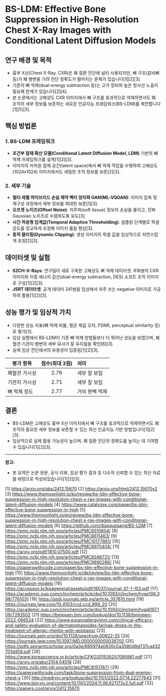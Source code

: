 # BS-LDM: Effective Bone Suppression in High-Resolution Chest X-Ray Images with Conditional Latent Diffusion Models  

## 연구 배경 및 목적

- 흉부 X선(Chest X-Ray, CXR)은 폐 질환 진단에 널리 사용되지만, 뼈 구조(갈비뼈 등)가 폐 병변을 가려 진단 정확도가 떨어지는 문제가 있습니다[1][2][3].
- 기존의 뼈 억제(dual-energy subtraction 등)는 고가 장비와 높은 방사선 노출이 필요해 한계가 있습니다[2][4].
- 본 논문에서는 고해상도 CXR 이미지에서 뼈 구조를 효과적으로 억제하면서도 폐 조직의 세부 정보를 보존하는 새로운 인공지능 프레임워크(BS-LDM)를 제안합니다[1][5][3].

## 핵심 방법론

### 1. BS-LDM 프레임워크  
- **조건부 잠재 확산 모델(Conditional Latent Diffusion Model, LDM)** 기반의 뼈 억제 프레임워크를 설계[1][2][3].
- 이미지의 저차원 잠재 공간(latent space)에서 뼈 억제 작업을 수행하여 고해상도(1024x1024) 이미지에서도 세밀한 조직 정보를 보존[2][3].

### 2. 세부 기술  
- **멀티 레벨 하이브리드 손실 제약 벡터 양자화 GAN(ML-VQGAN)**: 이미지 압축 및 재구성 과정에서 세부 정보를 최대한 보존[1][3].
- **오프셋 노이즈(Offset Noise)**: 저주파(soft tissue) 정보의 손실을 줄이고, 진짜 Gaussian 노이즈로 수렴하도록 유도[3].
- **시간 적응형 임계값(Temporal Adaptive Thresholding)**: 샘플링 단계별로 픽셀 강도를 정교하게 조정해 이미지 품질 향상[3].
- **동적 클리핑(Dynamic Clipping)**: 생성 이미지의 픽셀 값을 임상적으로 자연스럽게 조정[2][3].

## 데이터셋 및 실험

- **SZCH-X-Rays**: 연구팀이 새로 구축한 고해상도 뼈 억제 데이터셋. 818쌍의 CXR 이미지와 이중 에너지 감산(dual-energy subtraction, DES) 소프트 조직 이미지로 구성[1][2][3].
- **JSRT 데이터셋**: 공개 데이터 241쌍을 임상에서 자주 쓰는 negative 이미지로 가공하여 활용[1][2][3].

## 성능 평가 및 임상적 가치

- 다양한 성능 지표(뼈 억제 비율, 평균 제곱 오차, PSNR, perceptual similarity 등)로 평가[3].
- 임상 실험에서 BS-LDM이 기존 뼈 억제 방법들보다 더 뛰어난 성능을 보였으며, 폐혈관·기관지·병변의 세부 묘사가 잘 유지됨을 확인[6][3].
- 실제 임상 진단에서의 유용성이 입증됨[1][2][3].

| 평가 항목         | 점수(최대 3점) | 의미           |
|------------------|:------------:|:---------------|
| 폐혈관 가시성    | 2.76         | 세부 잘 보임    |
| 기관지 가시성    | 2.71         | 세부 잘 보임    |
| 뼈 억제 정도     | 2.77         | 거의 완벽 억제  |

## 결론

- BS-LDM은 고해상도 흉부 X선 이미지에서 뼈 구조를 효과적으로 억제하면서도 폐 조직의 중요한 세부 정보를 보존할 수 있는 최신 인공지능 기반 방법입니다[1][2][3].
- 임상적으로 실제 활용 가능성이 높으며, 폐 질환 진단의 정확도를 높이는 데 기여할 수 있습니다[1][2][3].

---

**참고:**  
- 본 요약은 논문 원문, 공식 리뷰, 임상 평가 결과 등 다수의 신뢰할 수 있는 최신 자료를 바탕으로 작성되었습니다[1][2][3].

[1] https://arxiv.org/abs/2412.15670
[2] https://arxiv.org/html/2412.15670v2
[3] https://www.themoonlight.io/ko/review/bs-ldm-effective-bone-suppression-in-high-resolution-chest-x-ray-images-with-conditional-latent-diffusion-models
[4] https://www.catalyzex.com/paper/bs-ldm-effective-bone-suppression-in-high
[5] https://www.themoonlight.io/en/review/bs-ldm-effective-bone-suppression-in-high-resolution-chest-x-ray-images-with-conditional-latent-diffusion-models
[6] https://github.com/diaoquesang/BS-LDM
[7] https://pmc.ncbi.nlm.nih.gov/articles/PMC6510604/
[8] https://pmc.ncbi.nlm.nih.gov/articles/PMC8611463/
[9] https://pmc.ncbi.nlm.nih.gov/articles/PMC10177861/
[10] https://pmc.ncbi.nlm.nih.gov/articles/PMC8970404/
[11] https://arxiv.org/pdf/1810.07500.pdf
[12] https://pmc.ncbi.nlm.nih.gov/articles/PMC9246721/
[13] https://pmc.ncbi.nlm.nih.gov/articles/PMC9890286/
[14] https://paperswithcode.com/paper/bs-ldm-effective-bone-suppression-in-high
[15] https://www.themoonlight.io/de/review/bs-ldm-effective-bone-suppression-in-high-resolution-chest-x-ray-images-with-conditional-latent-diffusion-models
[16] https://accesson.kr/kpageneral/assets/pdf/16037/journal-37-1-153.pdf
[17] https://academic.oup.com/clinchem/article/doi/10.1093/clinchem/hvae106.398/7761031
[18] https://asdj.journals.ekb.eg/article_357610.html
[19] https://journals.lww.com/10.4103/ccd.ccd_899_20
[20] https://academic.oup.com/clinchem/article/doi/10.1093/clinchem/hvad097.109/7283502
[21] https://bmjopen.bmj.com/lookup/doi/10.1136/bmjopen-2022-066524
[22] https://www.eurannallergyimm.com/clinical-efficacy-and-safety-evaluation-of-dermatophagoides-farinae-drops-in-the-treatment-of-allergic-rhinitis-with-epistaxis/
[23] https://journals.asm.org/doi/10.1128/spectrum.00922-25
[24] https://journals.lww.com/10.1097/MD.0000000000038702
[25] https://pdfs.semanticscholar.org/0a3e/665974a0630c0a3580d9d737ca432701dd59.pdf
[26] https://www.koreascience.or.kr/article/CFKO201536257095961.pdf
[27] https://arxiv.org/abs/2104.04518
[28] https://pmc.ncbi.nlm.nih.gov/articles/PMC8151767/
[29] https://paperswithcode.com/task/bone-suppression-from-dual-energy-chest-x
[30] http://medrxiv.org/lookup/doi/10.1101/2022.07.14.22277643
[31] https://www.biorxiv.org/content/10.1101/2024.11.06.621173v2.full.pdf
[32] https://papers.cool/arxiv/2412.15670
